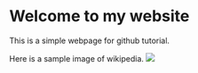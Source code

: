 # Welcome to my website

This is a simple webpage for github tutorial.

Here is a sample image of wikipedia.
![](https://upload.wikimedia.org/wikipedia/commons/thumb/e/e5/Poirson3_-_Mato.png/330px-Poirson3_-_Mato.png)